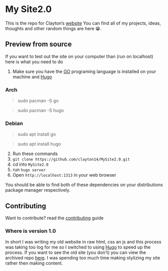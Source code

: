 # My Site2.0

This is the repo for Clayton’s [website](https://claytoneasley.org/)
You can find all of my projects, ideas, thoughts and other random things are here  😁.

## Preview from source

If you want to test out the site on your computer than (run on localhost) here is what you need to do

1. Make sure you have the [GO](https://go.dev/) programing language is installed on your  machine and [Hugo](https://gohugo.io/) 
   
### Arch
> sudo pacman -S go

> sudo pacman -S hugo

### Debian

> sudo apt install go

> sudo apt install hugo
 
2. Run these commands
3. `git clone https://github.com/clayton14/MySite2.0.git`
4. cd into `MySite2.0`
5. run `hugo server`
6. Open `http://localhost:1313` in your web browser

You should be able to find both of these dependencies on your distributions package manager respectively.


## Contributing
Want to contribute? read the [contributing](/CONTRIBUTING.md) guide
 

### Where is version 1.0
In short I was writing my old website in raw html, css an js and this process was taking too log for me so I switched to using [Hugo](https://gohugo.io/) to speed up the process. If you want to see the old site (you don't) you can view the archived repo [here](https://github.com/clayton14/MySite). I was spending too much time making stylizing my site rather then making  content.